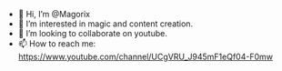 - 👋 Hi, I’m @Magorix
- 👀 I’m interested in magic and content creation.
- 💞️ I’m looking to collaborate on youtube.
- 📫 How to reach me: https://www.youtube.com/channel/UCgVRU_J945mF1eQf04-F0mw

<!---
Magorix/Magorix is a ✨ special ✨ repository because its `README.md` (this file) appears on your GitHub profile.
You can click the Preview link to take a look at your changes.
--->
